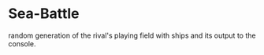 # Sea-Battle
random generation of the rival's playing field with ships and its output to the console. 
